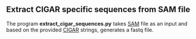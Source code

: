 ## Extract CIGAR specific sequences from SAM file
The program **extract_cigar_sequences.py** takes [SAM](https://genome.sph.umich.edu/wiki/SAM) file as an input and based on the provided [CIGAR](https://replicongenetics.com/cigar-strings-explained/) strings, generates a fastq file.

